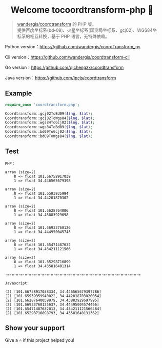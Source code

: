 <h1 align="center">Welcome tocoordtransform-php 👋</h1>

> [wandergis/coordtransform](https://github.com/wandergis/coordtransform) 的 PHP 版。<br>
> 提供百度坐标系(bd-09)、火星坐标系(国测局坐标系、gcj02)、WGS84坐标系的相互转换，基于 PHP 语言，无特殊依赖。

Python version：https://github.com/wandergis/coordTransform_py

Cli version：https://github.com/wandergis/coordtransform-cli

Go version：https://github.com/qichengzx/coordtransform

Java version：https://github.com/ipcjs/coordtransform

## Example

```php
require_once 'coordtransform.php';

Coordtransform::gcj02ToBd09($lng, $lat);
Coordtransform::gcj02ToWgs84($lng, $lat);
Coordtransform::wgs84ToGcj02($lng, $lat);
Coordtransform::wgs84ToBd09($lng, $lat);
Coordtransform::bd09ToGcj02($lng, $lat);
Coordtransform::bd09ToWgs84($lng, $lat);
```

## Test

```
PHP：

array (size=2)
    0 => float 101.66758917038
    1 => float 34.446565679398

array (size=2)
    0 => float 101.6593935994
    1 => float 34.44201870302

array (size=2)
    0 => float 101.6628764006
    1 => float 34.43883929698

array (size=2)
    0 => float 101.66933760126
    1 => float 34.444950045745

array (size=2)
    0 => float 101.65471487632
    1 => float 34.434211121566

array (size=2)
    0 => float 101.65298716899
    1 => float 34.435816401314

-=-=-=-=-=-=-=-=-=-=-=-=-=-=-=-=-=-=-=-=-=-=-=-=-=-=-=-=-=-=-=

Javascript: 

(2) [101.66758917038334, 34.446565679397786]
(2) [101.65939359940022, 34.442018703020054]
(2) [101.66287640059979, 34.43883929697995]
(2) [101.66933760125637, 34.44495004574466]
(2) [101.65471487632013, 34.434211121566484]
(2) [101.65298716898793, 34.43581640131362]
```

## Show your support

Give a ⭐️ if this project helped you!